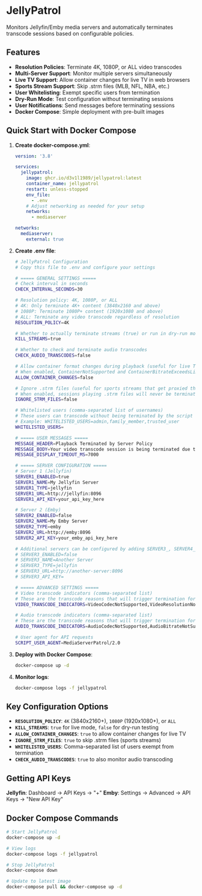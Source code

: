 # JellyPatrol

Monitors Jellyfin/Emby media servers and automatically terminates transcode sessions based on configurable policies.

## Features

- **Resolution Policies**: Terminate 4K, 1080P, or ALL video transcodes
- **Multi-Server Support**: Monitor multiple servers simultaneously
- **Live TV Support**: Allow container changes for live TV in web browsers
- **Sports Stream Support**: Skip .strm files (MLB, NFL, NBA, etc.)
- **User Whitelisting**: Exempt specific users from termination
- **Dry-Run Mode**: Test configuration without terminating sessions
- **User Notifications**: Send messages before terminating sessions
- **Docker Compose**: Simple deployment with pre-built images

## Quick Start with Docker Compose

1. **Create docker-compose.yml**:
   ```yaml
   version: '3.8'
   
   services:
     jellypatrol:
       image: ghcr.io/d3v1l1989/jellypatrol:latest
       container_name: jellypatrol
       restart: unless-stopped
       env_file:
         - .env
       # Adjust networking as needed for your setup
       networks:
         - mediaserver
   
   networks:
     mediaserver:
       external: true
   ```

2. **Create .env file**:
   ```bash
   # JellyPatrol Configuration
   # Copy this file to .env and configure your settings
   
   # ===== GENERAL SETTINGS =====
   # Check interval in seconds
   CHECK_INTERVAL_SECONDS=30
   
   # Resolution policy: 4K, 1080P, or ALL
   # 4K: Only terminate 4K+ content (3840x2160 and above)
   # 1080P: Terminate 1080P+ content (1920x1080 and above) 
   # ALL: Terminate any video transcode regardless of resolution
   RESOLUTION_POLICY=4K
   
   # Whether to actually terminate streams (true) or run in dry-run mode (false)
   KILL_STREAMS=true
   
   # Whether to check and terminate audio transcodes
   CHECK_AUDIO_TRANSCODES=false
   
   # Allow container format changes during playback (useful for live TV in web browsers)
   # When enabled, ContainerNotSupported and ContainerBitrateExceedsLimit will be ignored
   ALLOW_CONTAINER_CHANGES=false
   
   # Ignore .strm files (useful for sports streams that get proxied through server)
   # When enabled, sessions playing .strm files will never be terminated
   IGNORE_STRM_FILES=false
   
   # Whitelisted users (comma-separated list of usernames)
   # These users can transcode without being terminated by the script
   # Example: WHITELISTED_USERS=admin,family_member,trusted_user
   WHITELISTED_USERS=
   
   # ===== USER MESSAGES =====
   MESSAGE_HEADER=Playback Terminated by Server Policy
   MESSAGE_BODY=Your video transcode session is being terminated due to server resource policy. Please adjust your quality settings.
   MESSAGE_DISPLAY_TIMEOUT_MS=7000
   
   # ===== SERVER CONFIGURATION =====
   # Server 1 (Jellyfin)
   SERVER1_ENABLED=true
   SERVER1_NAME=My Jellyfin Server
   SERVER1_TYPE=jellyfin
   SERVER1_URL=http://jellyfin:8096
   SERVER1_API_KEY=your_api_key_here
   
   # Server 2 (Emby)
   SERVER2_ENABLED=false
   SERVER2_NAME=My Emby Server
   SERVER2_TYPE=emby
   SERVER2_URL=http://emby:8096
   SERVER2_API_KEY=your_emby_api_key_here
   
   # Additional servers can be configured by adding SERVER3_, SERVER4_, etc.
   # SERVER3_ENABLED=false
   # SERVER3_NAME=Another Server
   # SERVER3_TYPE=jellyfin
   # SERVER3_URL=http://another-server:8096
   # SERVER3_API_KEY=
   
   # ===== ADVANCED SETTINGS =====
   # Video transcode indicators (comma-separated list)
   # These are the transcode reasons that will trigger termination for video content
   VIDEO_TRANSCODE_INDICATORS=VideoCodecNotSupported,VideoResolutionNotSupported,VideoBitrateNotSupported,VideoFramerateNotSupported,VideoLevelNotSupported,VideoProfileNotSupported,AnamorphicVideoNotSupported,VideoRangeNotSupported,VideoRangeTypeNotSupported,ContainerNotSupported,ContainerBitrateExceedsLimit
   
   # Audio transcode indicators (comma-separated list)
   # These are the transcode reasons that will trigger termination for audio content
   AUDIO_TRANSCODE_INDICATORS=AudioCodecNotSupported,AudioBitrateNotSupported,AudioChannelsNotSupported,AudioSampleRateNotSupported,AudioBitDepthNotSupported
   
   # User agent for API requests
   SCRIPT_USER_AGENT=MediaServerPatrol/2.0
   ```

3. **Deploy with Docker Compose**:
   ```bash
   docker-compose up -d
   ```

4. **Monitor logs**:
   ```bash
   docker-compose logs -f jellypatrol
   ```

## Key Configuration Options

- **`RESOLUTION_POLICY`**: `4K` (3840x2160+), `1080P` (1920x1080+), or `ALL` 
- **`KILL_STREAMS`**: `true` for live mode, `false` for dry-run testing
- **`ALLOW_CONTAINER_CHANGES`**: `true` to allow container changes for live TV
- **`IGNORE_STRM_FILES`**: `true` to skip .strm files (sports streams)
- **`WHITELISTED_USERS`**: Comma-separated list of users exempt from termination
- **`CHECK_AUDIO_TRANSCODES`**: `true` to also monitor audio transcoding

## Getting API Keys

**Jellyfin**: Dashboard → API Keys → "+"
**Emby**: Settings → Advanced → API Keys → "New API Key"

## Docker Compose Commands

```bash
# Start JellyPatrol
docker-compose up -d

# View logs
docker-compose logs -f jellypatrol

# Stop JellyPatrol
docker-compose down

# Update to latest image
docker-compose pull && docker-compose up -d
```
